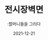 ---
title: 전시장벽면
subtitle: ":할머니들을 그리다"
date: 2021-12-21
summary: 할머니들의 현재와 과거를 상상력으로 표현한 그림들이다. 전시장 벽면에서 만날 수 있다.
weight: 8
image: /exhibition/ex-02/section-08-wall/s8-items01.png
layout: view01
resources:
- partial_layout: full-1
  components: 
  - name: 빼앗긴 순정
    params:
      icon: photo
    src: https://wwm3.s3.ap-northeast-2.amazonaws.com/exhibition/(3)2층/그림자료/LHS_0247.jpg
    description: 강덕경(1995), 37cm x 53cm / 색연필
    target:
- partial_layout: full-1
  components: 
  - name: 위안부 할머니II
    params:
      icon: photo
    src: https://wwm3.s3.ap-northeast-2.amazonaws.com/exhibition/(3)2층/그림자료/LHS_0257.jpg
    description: 강현두(2008) / 73cmX54cm / 수채화 
    target:
---